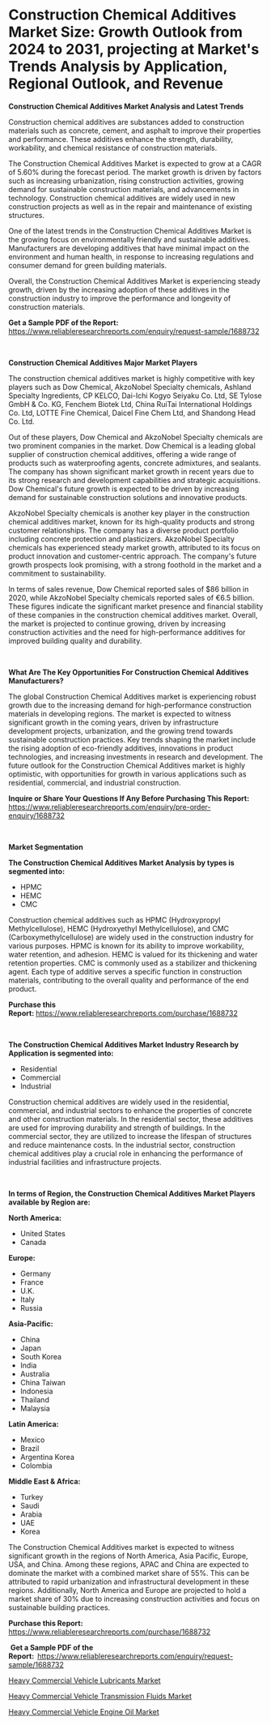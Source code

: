 <p><h1>Construction Chemical Additives Market Size: Growth Outlook from 2024 to 2031, projecting at Market's Trends Analysis by Application, Regional Outlook, and Revenue</h1></p><p><strong>Construction Chemical Additives Market Analysis and Latest Trends</strong></p>
<p><p>Construction chemical additives are substances added to construction materials such as concrete, cement, and asphalt to improve their properties and performance. These additives enhance the strength, durability, workability, and chemical resistance of construction materials.</p><p>The Construction Chemical Additives Market is expected to grow at a CAGR of 5.60% during the forecast period. The market growth is driven by factors such as increasing urbanization, rising construction activities, growing demand for sustainable construction materials, and advancements in technology. Construction chemical additives are widely used in new construction projects as well as in the repair and maintenance of existing structures.</p><p>One of the latest trends in the Construction Chemical Additives Market is the growing focus on environmentally friendly and sustainable additives. Manufacturers are developing additives that have minimal impact on the environment and human health, in response to increasing regulations and consumer demand for green building materials.</p><p>Overall, the Construction Chemical Additives Market is experiencing steady growth, driven by the increasing adoption of these additives in the construction industry to improve the performance and longevity of construction materials.</p></p>
<p><strong>Get a Sample PDF of the Report:&nbsp;</strong> <a href="https://www.reliableresearchreports.com/enquiry/request-sample/1688732">https://www.reliableresearchreports.com/enquiry/request-sample/1688732</a></p>
<p>&nbsp;</p>
<p><strong>Construction Chemical Additives Major Market Players</strong></p>
<p><p>The construction chemical additives market is highly competitive with key players such as Dow Chemical, AkzoNobel Specialty chemicals, Ashland Specialty Ingredients, CP KELCO, Dai-Ichi Kogyo Seiyaku Co. Ltd, SE Tylose GmbH & Co. KG, Fenchem Biotek Ltd, China RuiTai International Holdings Co. Ltd, LOTTE Fine Chemical, Daicel Fine Chem Ltd, and Shandong Head Co. Ltd.</p><p>Out of these players, Dow Chemical and AkzoNobel Specialty chemicals are two prominent companies in the market. Dow Chemical is a leading global supplier of construction chemical additives, offering a wide range of products such as waterproofing agents, concrete admixtures, and sealants. The company has shown significant market growth in recent years due to its strong research and development capabilities and strategic acquisitions. Dow Chemical's future growth is expected to be driven by increasing demand for sustainable construction solutions and innovative products.</p><p>AkzoNobel Specialty chemicals is another key player in the construction chemical additives market, known for its high-quality products and strong customer relationships. The company has a diverse product portfolio including concrete protection and plasticizers. AkzoNobel Specialty chemicals has experienced steady market growth, attributed to its focus on product innovation and customer-centric approach. The company's future growth prospects look promising, with a strong foothold in the market and a commitment to sustainability.</p><p>In terms of sales revenue, Dow Chemical reported sales of $86 billion in 2020, while AkzoNobel Specialty chemicals reported sales of €6.5 billion. These figures indicate the significant market presence and financial stability of these companies in the construction chemical additives market. Overall, the market is projected to continue growing, driven by increasing construction activities and the need for high-performance additives for improved building quality and durability.</p></p>
<p>&nbsp;</p>
<p><strong>What Are The Key Opportunities For Construction Chemical Additives Manufacturers?</strong></p>
<p><p>The global Construction Chemical Additives market is experiencing robust growth due to the increasing demand for high-performance construction materials in developing regions. The market is expected to witness significant growth in the coming years, driven by infrastructure development projects, urbanization, and the growing trend towards sustainable construction practices. Key trends shaping the market include the rising adoption of eco-friendly additives, innovations in product technologies, and increasing investments in research and development. The future outlook for the Construction Chemical Additives market is highly optimistic, with opportunities for growth in various applications such as residential, commercial, and industrial construction.</p></p>
<p><strong>Inquire or Share Your Questions If Any Before Purchasing This Report:</strong> <a href="https://www.reliableresearchreports.com/enquiry/pre-order-enquiry/1688732">https://www.reliableresearchreports.com/enquiry/pre-order-enquiry/1688732</a></p>
<p>&nbsp;</p>
<p><strong>Market Segmentation</strong></p>
<p><strong>The Construction Chemical Additives Market Analysis by types is segmented into:</strong></p>
<p><ul><li>HPMC</li><li>HEMC</li><li>CMC</li></ul></p>
<p><p>Construction chemical additives such as HPMC (Hydroxypropyl Methylcellulose), HEMC (Hydroxyethyl Methylcellulose), and CMC (Carboxymethylcellulose) are widely used in the construction industry for various purposes. HPMC is known for its ability to improve workability, water retention, and adhesion. HEMC is valued for its thickening and water retention properties. CMC is commonly used as a stabilizer and thickening agent. Each type of additive serves a specific function in construction materials, contributing to the overall quality and performance of the end product.</p></p>
<p><strong>Purchase this Report:&nbsp;</strong><a href="https://www.reliableresearchreports.com/purchase/1688732">https://www.reliableresearchreports.com/purchase/1688732</a></p>
<p>&nbsp;</p>
<p><strong>The Construction Chemical Additives Market Industry Research by Application is segmented into:</strong></p>
<p><ul><li>Residential</li><li>Commercial</li><li>Industrial</li></ul></p>
<p><p>Construction chemical additives are widely used in the residential, commercial, and industrial sectors to enhance the properties of concrete and other construction materials. In the residential sector, these additives are used for improving durability and strength of buildings. In the commercial sector, they are utilized to increase the lifespan of structures and reduce maintenance costs. In the industrial sector, construction chemical additives play a crucial role in enhancing the performance of industrial facilities and infrastructure projects.</p></p>
<p>&nbsp;</p>
<p><strong>In terms of Region, the Construction Chemical Additives Market Players available by Region are:</strong></p>
<p>
    <p> <strong> North America: </strong>
        <ul>
            <li>United States</li>
            <li>Canada</li>
        </ul>
        </p> 
    <p> <strong> Europe: </strong>
        <ul>
            <li>Germany</li>
            <li>France</li>
            <li>U.K.</li>
            <li>Italy</li>
            <li>Russia</li>
        </ul>
        </p> 
    <p> <strong> Asia-Pacific: </strong>
        <ul>
            <li>China</li>
            <li>Japan</li>
            <li>South Korea</li>
            <li>India</li>
            <li>Australia</li>
            <li>China Taiwan</li>
            <li>Indonesia</li>
            <li>Thailand</li>
            <li>Malaysia</li>
        </ul>
        </p> 
    <p> <strong> Latin America: </strong>
        <ul>
            <li>Mexico</li>
            <li>Brazil</li>
            <li>Argentina Korea</li>
            <li>Colombia</li>
        </ul>
        </p> 
    <p> <strong> Middle East & Africa: </strong>
        <ul>
            <li>Turkey</li>
            <li>Saudi</li>
            <li>Arabia</li>
            <li>UAE</li>
            <li>Korea</li>
        </ul>
    </p>
    </p>
<p><p>The Construction Chemical Additives market is expected to witness significant growth in the regions of North America, Asia Pacific, Europe, USA, and China. Among these regions, APAC and China are expected to dominate the market with a combined market share of 55%. This can be attributed to rapid urbanization and infrastructural development in these regions. Additionally, North America and Europe are projected to hold a market share of 30% due to increasing construction activities and focus on sustainable building practices.</p></p>
<p><strong>Purchase this Report: </strong><a href="https://www.reliableresearchreports.com/purchase/1688732">https://www.reliableresearchreports.com/purchase/1688732</a></p>
<p>&nbsp;<strong>Get a Sample PDF of the Report:&nbsp;&nbsp;</strong><a href="https://www.reliableresearchreports.com/enquiry/request-sample/1688732">https://www.reliableresearchreports.com/enquiry/request-sample/1688732</a></p>
<p><strong></strong></p>
<p><p><a href="https://view.publitas.com/reportprime-1/heavy-commercial-vehicle-lubricants-market-size-market-trends-and-growth-outlook-forecasted-for-period-from-2023-to-2030/">Heavy Commercial Vehicle Lubricants Market</a></p><p><a href="https://view.publitas.com/reportprime-1/heavy-commercial-vehicle-transmission-fluids-market-offers-provide-insightful-data-for-the-time-period-from-2023-to-2030-and-also-provide-analysis-based-on-application-type-and-region/">Heavy Commercial Vehicle Transmission Fluids Market</a></p><p><a href="https://view.publitas.com/reportprime-1/heavy-commercial-vehicle-engine-oil-market-size-market-share-and-global-market-analysis-report-2023-2030/">Heavy Commercial Vehicle Engine Oil Market</a></p></p>